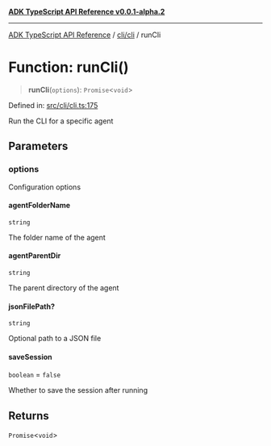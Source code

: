 [**ADK TypeScript API Reference v0.0.1-alpha.2**](../../../README.md)

***

[ADK TypeScript API Reference](../../../modules.md) / [cli/cli](../README.md) / runCli

# Function: runCli()

> **runCli**(`options`): `Promise`\<`void`\>

Defined in: [src/cli/cli.ts:175](https://github.com/njraladdin/adk-typescript/blob/main/src/cli/cli.ts#L175)

Run the CLI for a specific agent

## Parameters

### options

Configuration options

#### agentFolderName

`string`

The folder name of the agent

#### agentParentDir

`string`

The parent directory of the agent

#### jsonFilePath?

`string`

Optional path to a JSON file

#### saveSession

`boolean` = `false`

Whether to save the session after running

## Returns

`Promise`\<`void`\>
